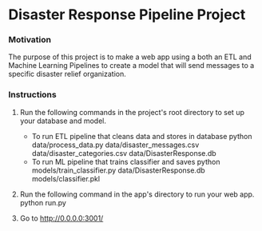 # Disaster Response Pipeline Project

### Motivation
The purpose of this project is to make a web app using a both an ETL and Machine Learning Pipelines to create a model that will send messages to a specific disaster relief organization.

### Instructions
1. Run the following commands in the project's root directory to set up your database and model.
   - To run ETL pipeline that cleans data and stores in database python data/process_data.py data/disaster_messages.csv data/disaster_categories.csv data/DisasterResponse.db
   - To run ML pipeline that trains classifier and saves python models/train_classifier.py data/DisasterResponse.db models/classifier.pkl
  
2. Run the following command in the app's directory to run your web app. python run.py

3. Go to http://0.0.0.0:3001/

